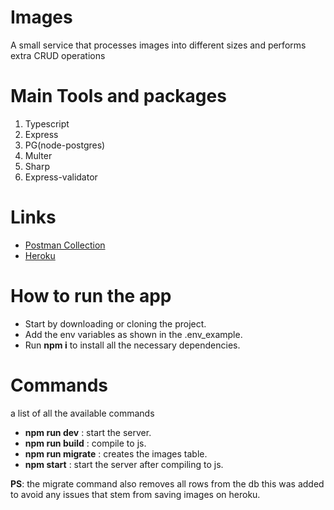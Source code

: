 # Images
A small service that processes images into different sizes and performs extra CRUD operations

# Main Tools and packages

1. Typescript
2. Express
3. PG(node-postgres)
4. Multer
5. Sharp
6. Express-validator

# Links
- [Postman Collection]
- [Heroku]

# How to run the app
- Start by downloading or cloning the project. 
- Add the env variables as shown in the .env_example. 
- Run **npm i** to install all the necessary dependencies.

# Commands 
a list of all the available commands
- **npm run dev** : start the server.
- **npm run build** : compile to js.
- **npm run migrate** : creates the images table.
- **npm start** : start the server after compiling to js.

**PS**: the migrate command also removes all rows from the db this was added to avoid any issues that stem from saving images on heroku.

[Postman Collection]: https://www.postman.com/gold-crater-470694/workspace/images/documentation/15875859-dece5308-d456-4f0d-b4ed-043c44acd066

[Heroku]: https://images-app-test.herokuapp.com/
